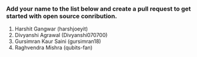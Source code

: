 ### Add your name to the list below and create a pull request to get started with open source conribution.

1. Harshit Gangwar (harshjoeyit)
2. Divyanshi Agrawal (Divyanshi070700)
3. Gursimran Kaur Saini (gursimran18)
4. Raghvendra Mishra (qubits-fan)
